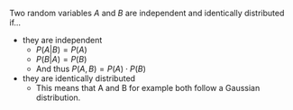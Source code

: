 Two random variables $A$ and $B$ are independent and identically distributed if...
- they are independent
	- $P(A|B)=P(A)$
	- $P(B|A)=P(B)$
	- And thus $P(A,B)=P(A)\cdot P(B)$
- they are identically distributed
	- This means that A and B for example both follow a Gaussian distribution.